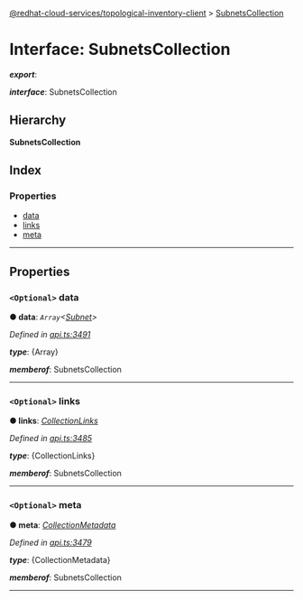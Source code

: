 [@redhat-cloud-services/topological-inventory-client](../README.md) > [SubnetsCollection](../interfaces/subnetscollection.md)

# Interface: SubnetsCollection

*__export__*: 

*__interface__*: SubnetsCollection

## Hierarchy

**SubnetsCollection**

## Index

### Properties

* [data](subnetscollection.md#data)
* [links](subnetscollection.md#links)
* [meta](subnetscollection.md#meta)

---

## Properties

<a id="data"></a>

### `<Optional>` data

**● data**: *`Array`<[Subnet](subnet.md)>*

*Defined in [api.ts:3491](https://github.com/karelhala/javascript-clients/blob/master/packages/topological-inventory/api.ts#L3491)*

*__type__*: {Array}

*__memberof__*: SubnetsCollection

___
<a id="links"></a>

### `<Optional>` links

**● links**: *[CollectionLinks](collectionlinks.md)*

*Defined in [api.ts:3485](https://github.com/karelhala/javascript-clients/blob/master/packages/topological-inventory/api.ts#L3485)*

*__type__*: {CollectionLinks}

*__memberof__*: SubnetsCollection

___
<a id="meta"></a>

### `<Optional>` meta

**● meta**: *[CollectionMetadata](collectionmetadata.md)*

*Defined in [api.ts:3479](https://github.com/karelhala/javascript-clients/blob/master/packages/topological-inventory/api.ts#L3479)*

*__type__*: {CollectionMetadata}

*__memberof__*: SubnetsCollection

___


